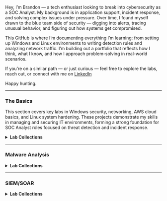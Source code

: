Hey, I’m Brandon — a tech enthusiast looking to break into cybersecurity as a SOC Analyst. My background is in application support, incident response, and solving complex issues under pressure. Over time, I found myself drawn to the blue team side of security — digging into alerts, tracing unusual behavior, and figuring out how systems get compromised.

This GitHub is where I’m documenting everything I’m learning: from setting up Windows and Linux environments to writing detection rules and analyzing network traffic. I’m building out a portfolio that reflects how I think, what I know, and how I approach problem-solving in real-world scenarios.

If you’re on a similar path — or just curious — feel free to explore the labs, reach out, or connect with me on [LinkedIn](https://www.linkedin.com/in/brandon-kinal-463a8b219/)

Happy hunting. 

---

### The Basics
This section covers key labs in Windows security, networking, AWS cloud basics, and Linux system hardening. These projects demonstrate my skills in managing and securing IT environments, forming a strong foundation for SOC Analyst roles focused on threat detection and incident response.

<details>
  <summary><strong>Lab Collections</strong></summary>

## [Windows Security & Active Directory](https://github.com/bekinal/Windows-Security-Active-Directory)  
System administration and security configuration labs that reflect my ability to **manage, harden, and monitor enterprise Windows environments** — critical skills for SOC Analysts working in real-world infrastructures, especially in AD-heavy corporate networks.

## [Networking](https://github.com/bekinal/Networking)  
This lab series highlights my **hands-on experience with configuring, analyzing, and securing enterprise network infrastructure**. These skills allow me to **detect abnormal network behavior**, identify misconfigurations, and understand how attacks propagate through network layers — all essential for effective threat detection and incident response.

## [AWS Cloud Basics & Security](https://github.com/bekinal/AWS-Cloud-Basics-Security-)  
This section highlights my hands-on experience deploying and securing cloud resources in AWS. With cloud adoption continuing to accelerate, SOC Analysts are increasingly expected to understand cloud-native infrastructure, IAM, billing controls, and perimeter defenses. These labs demonstrate my ability to build, monitor, and defend cloud environments — preparing me for real-world detection and response scenarios in the cloud.

## [Linux Security](https://github.com/bekinal/Linux-Security)  
This lab collection demonstrates my ability to secure, audit, and automate Linux environments — skills increasingly vital for SOC Analysts in hybrid infrastructures. From access controls and backup scripting to service hardening and integrity monitoring, these projects show I can detect misconfigurations, maintain secure baselines, and respond to incidents in Linux systems.

</details>

---

### Malware Analysis

<details>
  <summary><strong>Lab Collections</strong></summary>

<!-- Add your malware analysis content here -->
Coming soon: Labs focused on dynamic and static malware analysis using FLARE VM, Wireshark, and custom sandbox environments.

</details>

---

### SIEM/SOAR

<details>
  <summary><strong>Lab Collections</strong></summary>

<!-- Add your SIEM content here -->
Coming soon: Labs involving SIEM configuration, log ingestion, alert tuning, and incident triage with platforms like Splunk and Wazuh.

</details>

<!--

Here are some ideas to get you started:

- 🔭 I’m currently working on ...
- 🌱 I’m currently learning ...
- 👯 I’m looking to collaborate on ...
- 🤔 I’m looking for help with ...
- 💬 Ask me about ...
- 📫 How to reach me: ...
- 😄 Pronouns: ...
- ⚡ Fun fact: ...
-->
